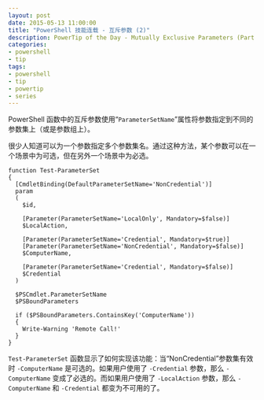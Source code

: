 ```yaml
---
layout: post
date: 2015-05-13 11:00:00
title: "PowerShell 技能连载 - 互斥参数 (2)"
description: PowerTip of the Day - Mutually Exclusive Parameters (Part 2)
categories:
- powershell
- tip
tags:
- powershell
- tip
- powertip
- series
---
```

PowerShell 函数中的互斥参数使用“`ParameterSetName`”属性将参数指定到不同的参数集上（或是参数组上）。

很少人知道可以为一个参数指定多个参数集名。通过这种方法，某个参数可以在一个场景中为可选，但在另外一个场景中为必选。

    function Test-ParameterSet
    {
      [CmdletBinding(DefaultParameterSetName='NonCredential')]
      param
      (
        $id,

        [Parameter(ParameterSetName='LocalOnly', Mandatory=$false)]
        $LocalAction,

        [Parameter(ParameterSetName='Credential', Mandatory=$true)]
        [Parameter(ParameterSetName='NonCredential', Mandatory=$false)]
        $ComputerName,

        [Parameter(ParameterSetName='Credential', Mandatory=$false)]
        $Credential
      )

      $PSCmdlet.ParameterSetName
      $PSBoundParameters

      if ($PSBoundParameters.ContainsKey('ComputerName'))
      {
        Write-Warning 'Remote Call!'
      }
    }

`Test-ParameterSet` 函数显示了如何实现该功能：当“NonCredential”参数集有效时 `-ComputerName` 是可选的。如果用户使用了 `-Credential` 参数，那么 `-ComputerName` 变成了必选的。而如果用户使用了 `-LocalAction` 参数，那么 `-ComputerName` 和 `-Credential` 都变为不可用的了。

<!--本文国际来源：[Mutually Exclusive Parameters (Part 2)](http://community.idera.com/powershell/powertips/b/tips/posts/mutually-exclusive-parameters-part-2)-->
